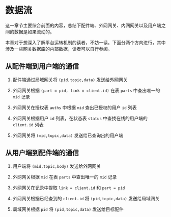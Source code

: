 # 数据流

这一章节主要综合前面的内容，总结下配件端、外网网关、内网网关以及用户端之间的数据是如果流动的。

本章对于想深入了解平台运转机制的读者，不妨一读。下面分两个方向进行，其中涉及一些网关数据库的内部数据，读者可以自行参阅。

## 从配件端到用户端的通信

1. 配件端通过局域网关将 `(pid,topic,data)` 发送给外网网关

2. 外网网关根据 `(part = pid, link = client.id)` 在表 `parts` 中查出唯一的 `mid` 记录

3. 外网网关在授权表 `auths` 中根据 `mid` 查出已授权的用户 `id` 列表

4. 外网网关根据用户 `id` 列表，在状态表 `status` 中查找在线的用户端的 `client.id` 列表

5. 外网网关将 `(mid,topic,data)` 发送给已查询出的用户端

## 从用户端到配件端的通信

1. 用户端将 `(mid,topic,body)` 发送给外网网关

2. 外网网关根据 `mid` 在表 `parts` 中查出唯一的 `mid` 记录

3. 外网网关在记录中提取 `link = client.id` 和 `part = pid`

4. 外网网关根据已经查到的 `client.id` 将 `(pid,topic,data)` 发送给局域网关

5. 局域网关根据 `pid` 将 `(pid,topic,data)` 发送给目标配件